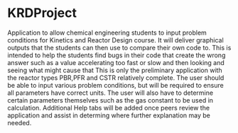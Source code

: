 # KRDProject
Application to allow chemical engineering students to input problem conditions for Kinetics and Reactor Design course. It will deliver graphical outputs that the students 
can then use to compare their own code to. 
This is intended to help the students find bugs in their code that create the wrong answer such as a value accelerating too fast or slow 
and then looking and seeing what might cause that
This is only the preliminary application with the reactor types PBR,PFR and CSTR relatively complete.
The user should be able to input various problem conditions, but will be required to ensure all parameters have correct units.
The user will also have to determine certain parameters themselves such as the gas constant to be used in calculation.
Additional Help tabs will be added once peers review the application and assist in determing where further explanation may be needed.
